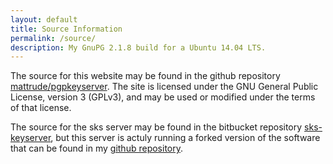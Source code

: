 ```yaml
---
layout: default
title: Source Information
permalink: /source/
description: My GnuPG 2.1.8 build for a Ubuntu 14.04 LTS.
---
```


The source for this website may be found in the github repository [mattrude/pgpkeyserver](https://github.com/mattrude/pgpkeyserver#readme).  The site is licensed under the GNU General Public License, version 3 (GPLv3), and may be used or modified under the terms of that license.

The source for the sks server may be found in the bitbucket repository [sks-keyserver](https://bitbucket.org/skskeyserver/sks-keyserver/), but this server is actuly running a forked version of the software that can be found in my [github repository](https://github.com/mattrude/sks-keyserver).
